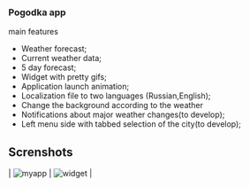 
### Pogodka app

main features

* Weather forecast;
* Current weather data;
* 5 day forecast;
* Widget with pretty gifs;
* Application launch animation;
* Localization file to two languages (Russian,English);
* Change the background according to the weather
* Notifications about major weather changes(to develop);
* Left menu side with tabbed selection of the city(to develop);

Screnshots
----

| ![myapp](https://cloud.githubusercontent.com/assets/23454470/25853250/d63d67d8-34d4-11e7-842a-c280107cf776.gif)
 | ![widget](https://cloud.githubusercontent.com/assets/23454470/25851495/b0a935d4-34ce-11e7-97b0-a1f333ab50bb.gif)
 |
